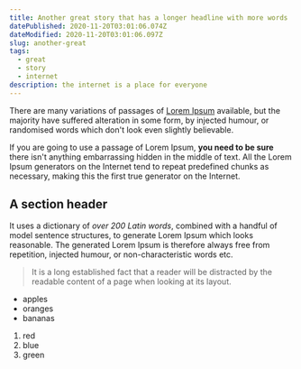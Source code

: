 ```yaml
---
title: Another great story that has a longer headline with more words
datePublished: 2020-11-20T03:01:06.074Z
dateModified: 2020-11-20T03:01:06.097Z
slug: another-great
tags:
  - great
  - story
  - internet
description: the internet is a place for everyone
---
```

There are many variations of passages of [Lorem Ipsum](https://google.com) available, but the majority have suffered alteration in some form, by injected humour, or randomised words which don't look even slightly believable. 

If you are going to use a passage of Lorem Ipsum, **you need to be sure** there isn't anything embarrassing hidden in the middle of text. All the Lorem Ipsum generators on the Internet tend to repeat predefined chunks as necessary, making this the first true generator on the Internet. 

## A section header

It uses a dictionary of *over 200 Latin words*, combined with a handful of model sentence structures, to generate Lorem Ipsum which looks reasonable. The generated Lorem Ipsum is therefore always free from repetition, injected humour, or non-characteristic words etc.

> It is a long established fact that a reader will be distracted by the readable content of a page when looking at its layout.

* apples
* oranges
* bananas

1. red
2. blue
3. green